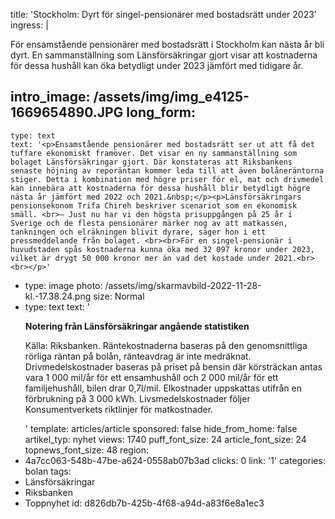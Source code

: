 title: 'Stockholm: Dyrt för singel-pensionärer med bostadsrätt under 2023'
ingress: |
  <p>För ensamstående pensionärer med bostadsrätt i Stockholm kan nästa år bli dyrt. En sammanställning som Länsförsäkringar gjort visar att kostnaderna för dessa hushåll kan öka betydligt under 2023 jämfört med tidigare år.
  </p>
  
intro_image: /assets/img/img_e4125-1669654890.JPG
long_form:
  -
    type: text
    text: '<p>Ensamstående pensionärer med bostadsrätt ser ut att få det tuffare ekonomiskt framöver. Det visar en ny sammanställning som bolaget Länsförsäkringar gjort. Där konstateras att Riksbankens senaste höjning av reporäntan kommer leda till att även bolåneräntorna stiger. Detta i kombination med högre priser för el, mat och drivmedel kan innebära att kostnaderna för dessa hushåll blir betydligt högre nästa år jämfört med 2022 och 2021.&nbsp;</p><p>Länsförsäkringars pensionsekonom Trifa Chireh beskriver scenariot som en ekonomisk smäll. <br>– Just nu har vi den högsta prisuppgången på 25 år i Sverige och de flesta pensionärer märker nog av att matkassen, tankningen och elräkningen blivit dyrare, säger hon i ett pressmeddelande från bolaget. <br><br>För en singel-pensionär i huvudstaden spås kostnaderna kunna öka med 32 097 kronor under 2023, vilket är drygt 50 000 kronor mer än vad det kostade under 2021.<br><br></p>'
  -
    type: image
    photo: /assets/img/skarmavbild-2022-11-28-kl.-17.38.24.png
    size: Normal
  -
    type: text
    text: '<p><b>Notering från Länsförsäkringar angående statistiken&nbsp;</b></p><p>Källa: Riksbanken. Räntekostnaderna baseras på den genomsnittliga rörliga räntan på bolån, ränteavdrag är inte medräknat. Drivmedelskostnader baseras på priset på bensin där körsträckan antas vara 1 000 mil/år för ett ensamhushåll och 2 000 mil/år för ett familjehushåll, bilen drar 0,7l/mil. Elkostnader uppskattas utifrån en förbrukning på 3 000 kWh. Livsmedelskostnader följer Konsumentverkets riktlinjer för matkostnader.&nbsp;</p>'
template: articles/article
sponsored: false
hide_from_home: false
artikel_typ: nyhet
views: 1740
puff_font_size: 24
article_font_size: 24
topnews_font_size: 48
region:
  - 4a7cc063-548b-47be-a624-0558ab07b3ad
clicks: 0
link: '1'
categories: bolan
tags:
  - Länsförsäkringar
  - Riksbanken
  - Toppnyhet
id: d826db7b-425b-4f68-a94d-a83f6e8a1ec3
